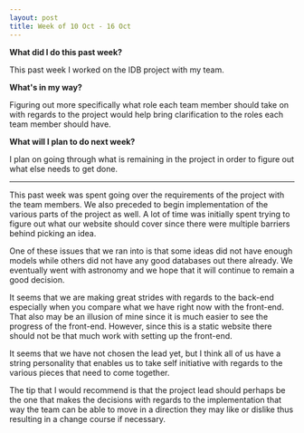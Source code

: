 ```yaml
---
layout: post
title: Week of 10 Oct - 16 Oct
---
```

<b>What did I do this past week?</b><br>
<p>This past week I worked on the IDB project with my team.</p>
<b>What's in my way?</b><br>
<p>Figuring out more specifically what role each team member should take on with regards to the project would help bring clarification to the roles each team member should have.</p>
<b>What will I plan to do next week?</b><br>
<p>I plan on going through what is remaining in the project in order to figure out what else needs to get done.</p>
<hr>
<p class="indented">This past week was spent going over the requirements of the project with the team members. We also preceded to begin implementation of the various parts of the project as well. A lot of time was initially spent trying to figure out what our website should cover since there were multiple barriers behind picking an idea.</p>
<p class="indented">One of these issues that we ran into is that some ideas did not have enough models while others did not have any good databases out there already. We eventually went with astronomy and we hope that it will continue to remain a good decision.</p>
<p class="indented">It seems that we are making great strides with regards to the back-end especially when you compare what we have right now with the front-end. That also may be an illusion of mine since it is much easier to see the progress of the front-end. However, since this is a static website there should not be that much work with setting up the front-end.</p>
<p class="indented">It seems that we have not chosen the lead yet, but I think all of us have a string personality that enables us to take self initiative with regards to the various pieces that need to come together.</p>
<p class="indented">The tip that I would recommend is that the project lead should perhaps be the one that makes the decisions with regards to the implementation that way the team can be able to move in a direction they may like or dislike thus resulting in a change course if necessary.</p>
